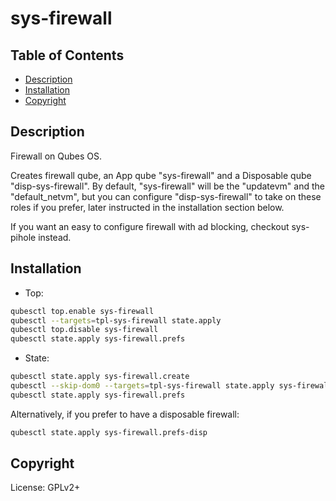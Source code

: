 # sys-firewall

## Table of Contents

* [Description](#description)
* [Installation](#installation)
* [Copyright](#copyright)

## Description

Firewall on Qubes OS.

Creates firewall qube, an App qube "sys-firewall" and a Disposable qube
"disp-sys-firewall". By default, "sys-firewall" will be the "updatevm" and the
"default_netvm", but you can configure "disp-sys-firewall" to take on these
roles if you prefer, later instructed in the installation section below.

If you want an easy to configure firewall with ad blocking, checkout
sys-pihole instead.

## Installation

- Top:
```sh
qubesctl top.enable sys-firewall
qubesctl --targets=tpl-sys-firewall state.apply
qubesctl top.disable sys-firewall
qubesctl state.apply sys-firewall.prefs
```

- State:
```sh
qubesctl state.apply sys-firewall.create
qubesctl --skip-dom0 --targets=tpl-sys-firewall state.apply sys-firewall.install
qubesctl state.apply sys-firewall.prefs
```

Alternatively, if you prefer to have a disposable firewall:
```sh
qubesctl state.apply sys-firewall.prefs-disp
```

## Copyright

License: GPLv2+
